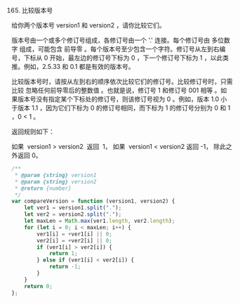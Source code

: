 165. 比较版本号

给你两个版本号 version1 和 version2 ，请你比较它们。

版本号由一个或多个修订号组成，各修订号由一个 '.' 连接。每个修订号由 多位数字 组成，可能包含 前导零 。每个版本号至少包含一个字符。修订号从左到右编号，下标从 0 开始，最左边的修订号下标为 0 ，下一个修订号下标为 1 ，以此类推。例如，2.5.33 和 0.1 都是有效的版本号。

比较版本号时，请按从左到右的顺序依次比较它们的修订号。比较修订号时，只需比较 忽略任何前导零后的整数值 。也就是说，修订号 1 和修订号 001 相等 。如果版本号没有指定某个下标处的修订号，则该修订号视为 0 。例如，版本 1.0 小于版本 1.1 ，因为它们下标为 0 的修订号相同，而下标为 1 的修订号分别为 0 和 1 ，0 < 1 。

返回规则如下：

如果  version1 > version2  返回  1，
如果  version1 < version2 返回 -1，
除此之外返回 0。

```js
/**
 * @param {string} version1
 * @param {string} version2
 * @return {number}
 */
var compareVersion = function (version1, version2) {
    let ver1 = version1.split(".");
    let ver2 = version2.split(".");
    let maxLen = Math.max(ver1.length, ver2.length);
    for (let i = 0; i < maxLen; i++) {
        ver1[i] = +ver1[i] || 0;
        ver2[i] = +ver2[i] || 0;
        if (ver1[i] > ver2[i]) {
            return 1;
        } else if (ver1[i] < ver2[i]) {
            return -1;
        }
    }
    return 0;
};
```
